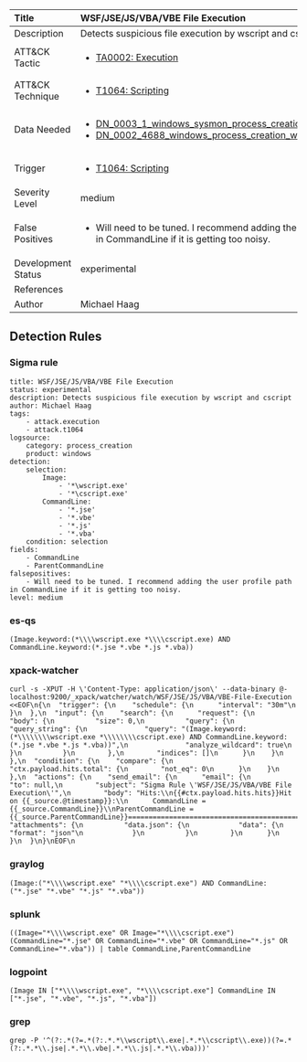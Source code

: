| Title                | WSF/JSE/JS/VBA/VBE File Execution                                                                                                                                                 |
|:---------------------|:------------------------------------------------------------------------------------------------------------------------------------------------------------|
| Description          | Detects suspicious file execution by wscript and cscript                                                                                                                                           |
| ATT&amp;CK Tactic    | <ul><li>[TA0002: Execution](https://attack.mitre.org/tactics/TA0002)</li></ul>  |
| ATT&amp;CK Technique | <ul><li>[T1064: Scripting](https://attack.mitre.org/techniques/T1064)</li></ul>                             |
| Data Needed          | <ul><li>[DN_0003_1_windows_sysmon_process_creation](../Data_Needed/DN_0003_1_windows_sysmon_process_creation.md)</li><li>[DN_0002_4688_windows_process_creation_with_commandline](../Data_Needed/DN_0002_4688_windows_process_creation_with_commandline.md)</li></ul>                                                         |
| Trigger              | <ul><li>[T1064: Scripting](../Triggers/T1064.md)</li></ul>  |
| Severity Level       | medium                                                                                                                                                 |
| False Positives      | <ul><li>Will need to be tuned. I recommend adding the user profile path in CommandLine if it is getting too noisy.</li></ul>                                                                  |
| Development Status   | experimental                                                                                                                                                |
| References           | <ul></ul>                                                          |
| Author               | Michael Haag                                                                                                                                                |


## Detection Rules

### Sigma rule

```
title: WSF/JSE/JS/VBA/VBE File Execution
status: experimental
description: Detects suspicious file execution by wscript and cscript
author: Michael Haag
tags:
    - attack.execution
    - attack.t1064
logsource:
    category: process_creation
    product: windows
detection:
    selection:
        Image:
            - '*\wscript.exe'
            - '*\cscript.exe'
        CommandLine:
            - '*.jse'
            - '*.vbe'
            - '*.js'
            - '*.vba'
    condition: selection
fields:
    - CommandLine
    - ParentCommandLine
falsepositives:
    - Will need to be tuned. I recommend adding the user profile path in CommandLine if it is getting too noisy.
level: medium

```





### es-qs
    
```
(Image.keyword:(*\\\\wscript.exe *\\\\cscript.exe) AND CommandLine.keyword:(*.jse *.vbe *.js *.vba))
```


### xpack-watcher
    
```
curl -s -XPUT -H \'Content-Type: application/json\' --data-binary @- localhost:9200/_xpack/watcher/watch/WSF/JSE/JS/VBA/VBE-File-Execution <<EOF\n{\n  "trigger": {\n    "schedule": {\n      "interval": "30m"\n    }\n  },\n  "input": {\n    "search": {\n      "request": {\n        "body": {\n          "size": 0,\n          "query": {\n            "query_string": {\n              "query": "(Image.keyword:(*\\\\\\\\wscript.exe *\\\\\\\\cscript.exe) AND CommandLine.keyword:(*.jse *.vbe *.js *.vba))",\n              "analyze_wildcard": true\n            }\n          }\n        },\n        "indices": []\n      }\n    }\n  },\n  "condition": {\n    "compare": {\n      "ctx.payload.hits.total": {\n        "not_eq": 0\n      }\n    }\n  },\n  "actions": {\n    "send_email": {\n      "email": {\n        "to": null,\n        "subject": "Sigma Rule \'WSF/JSE/JS/VBA/VBE File Execution\'",\n        "body": "Hits:\\n{{#ctx.payload.hits.hits}}Hit on {{_source.@timestamp}}:\\n      CommandLine = {{_source.CommandLine}}\\nParentCommandLine = {{_source.ParentCommandLine}}================================================================================\\n{{/ctx.payload.hits.hits}}",\n        "attachments": {\n          "data.json": {\n            "data": {\n              "format": "json"\n            }\n          }\n        }\n      }\n    }\n  }\n}\nEOF\n
```


### graylog
    
```
(Image:("*\\\\wscript.exe" "*\\\\cscript.exe") AND CommandLine:("*.jse" "*.vbe" "*.js" "*.vba"))
```


### splunk
    
```
((Image="*\\\\wscript.exe" OR Image="*\\\\cscript.exe") (CommandLine="*.jse" OR CommandLine="*.vbe" OR CommandLine="*.js" OR CommandLine="*.vba")) | table CommandLine,ParentCommandLine
```


### logpoint
    
```
(Image IN ["*\\\\wscript.exe", "*\\\\cscript.exe"] CommandLine IN ["*.jse", "*.vbe", "*.js", "*.vba"])
```


### grep
    
```
grep -P '^(?:.*(?=.*(?:.*.*\\wscript\\.exe|.*.*\\cscript\\.exe))(?=.*(?:.*.*\\.jse|.*.*\\.vbe|.*.*\\.js|.*.*\\.vba)))'
```



